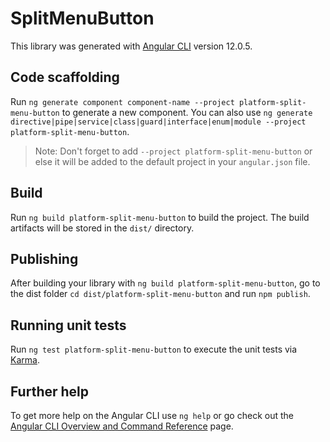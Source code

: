 # SplitMenuButton

This library was generated with [Angular CLI](https://github.com/angular/angular-cli) version 12.0.5.

## Code scaffolding

Run `ng generate component component-name --project platform-split-menu-button` to generate a new component. You can also use `ng generate directive|pipe|service|class|guard|interface|enum|module --project platform-split-menu-button`.
> Note: Don't forget to add `--project platform-split-menu-button` or else it will be added to the default project in your `angular.json` file. 

## Build

Run `ng build platform-split-menu-button` to build the project. The build artifacts will be stored in the `dist/` directory.

## Publishing

After building your library with `ng build platform-split-menu-button`, go to the dist folder `cd dist/platform-split-menu-button` and run `npm publish`.

## Running unit tests

Run `ng test platform-split-menu-button` to execute the unit tests via [Karma](https://karma-runner.github.io).

## Further help

To get more help on the Angular CLI use `ng help` or go check out the [Angular CLI Overview and Command Reference](https://angular.io/cli) page.
